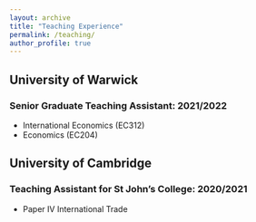 ```yaml
---
layout: archive
title: "Teaching Experience"
permalink: /teaching/
author_profile: true
---
```


## University of Warwick 
### Senior Graduate Teaching Assistant: 2021/2022 
* International Economics (EC312)
* Economics (EC204)

## University of Cambridge 
### Teaching Assistant for St John’s College: 2020/2021
* Paper IV International Trade
